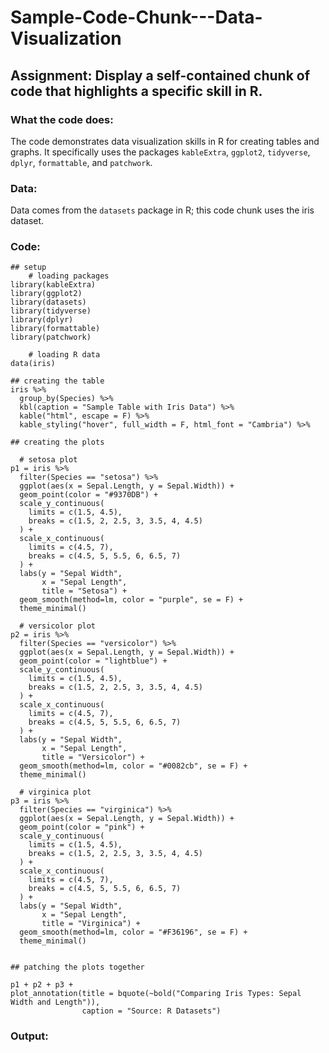 # Sample-Code-Chunk---Data-Visualization

## Assignment: Display a self-contained chunk of code that highlights a specific skill in R. 

### What the code does: 
The code demonstrates data visualization skills in R for creating tables and graphs. It specifically uses the packages `kableExtra`, `ggplot2`, `tidyverse`, `dplyr`, `formattable`, and `patchwork`. 

### Data:
Data comes from the `datasets` package in R; this code chunk uses the iris dataset.

### Code:
```{r, WARNING = FALSE, ECHO = FALSE}
## setup 
    # loading packages 
library(kableExtra)
library(ggplot2)
library(datasets)
library(tidyverse)
library(dplyr)
library(formattable)
library(patchwork)
    
    # loading R data 
data(iris)

## creating the table 
iris %>%
  group_by(Species) %>%
  kbl(caption = "Sample Table with Iris Data") %>%
  kable("html", escape = F) %>%
  kable_styling("hover", full_width = F, html_font = "Cambria") %>%

## creating the plots

  # setosa plot 
p1 = iris %>% 
  filter(Species == "setosa") %>%
  ggplot(aes(x = Sepal.Length, y = Sepal.Width)) +
  geom_point(color = "#9370DB") +
  scale_y_continuous(
    limits = c(1.5, 4.5),
    breaks = c(1.5, 2, 2.5, 3, 3.5, 4, 4.5)
  ) +
  scale_x_continuous(
    limits = c(4.5, 7),
    breaks = c(4.5, 5, 5.5, 6, 6.5, 7)
  ) + 
  labs(y = "Sepal Width", 
       x = "Sepal Length",
       title = "Setosa") + 
  geom_smooth(method=lm, color = "purple", se = F) + 
  theme_minimal()

  # versicolor plot 
p2 = iris %>% 
  filter(Species == "versicolor") %>%
  ggplot(aes(x = Sepal.Length, y = Sepal.Width)) +
  geom_point(color = "lightblue") +
  scale_y_continuous(
    limits = c(1.5, 4.5),
    breaks = c(1.5, 2, 2.5, 3, 3.5, 4, 4.5)
  ) +
  scale_x_continuous(
    limits = c(4.5, 7),
    breaks = c(4.5, 5, 5.5, 6, 6.5, 7)
  ) + 
  labs(y = "Sepal Width", 
       x = "Sepal Length",
       title = "Versicolor") + 
  geom_smooth(method=lm, color = "#0082cb", se = F) + 
  theme_minimal()

  # virginica plot
p3 = iris %>% 
  filter(Species == "virginica") %>%
  ggplot(aes(x = Sepal.Length, y = Sepal.Width)) +
  geom_point(color = "pink") +
  scale_y_continuous(
    limits = c(1.5, 4.5),
    breaks = c(1.5, 2, 2.5, 3, 3.5, 4, 4.5)
  ) +
  scale_x_continuous(
    limits = c(4.5, 7),
    breaks = c(4.5, 5, 5.5, 6, 6.5, 7)
  ) + 
  labs(y = "Sepal Width", 
       x = "Sepal Length",
       title = "Virginica") + 
  geom_smooth(method=lm, color = "#F36196", se = F) + 
  theme_minimal()


## patching the plots together  

p1 + p2 + p3 + 
plot_annotation(title = bquote(~bold("Comparing Iris Types: Sepal Width and Length")),
                caption = "Source: R Datasets")

```


### Output: 


